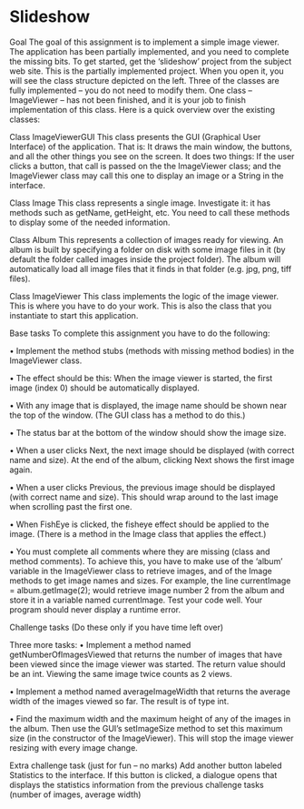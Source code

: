 # Slideshow
Goal
The goal of this assignment is to implement a simple image viewer.
The application has been partially implemented, and you need to complete the missing bits.
To get started, get the ‘slideshow’ project
from the subject web site. This is the partially
implemented project. When you open it, you
will see the class structure depicted on the left.
Three of the classes are fully implemented –
you do not need to modify them. One class –
ImageViewer – has not been finished, and it is
your job to finish implementation of this class.
Here is a quick overview over the existing
classes:

Class ImageViewerGUI
This class presents the GUI (Graphical User
Interface) of the application. That is: It draws the main window, the buttons, and all the other things you see
on the screen. It does two things: If the user clicks a button, that call is passed on the the ImageViewer class;
and the ImageViewer class may call this one to display an image or a String in the interface.

Class Image
This class represents a single image. Investigate it: it has methods such as getName, getHeight, etc. You need
to call these methods to display some of the needed information.

Class Album
This represents a collection of images ready for viewing. An album is built by specifying a folder on disk with
some image files in it (by default the folder called images inside the project folder). The album will automatically load all image files that it finds in that folder (e.g. jpg, png, tiff files).

Class ImageViewer
This class implements the logic of the image viewer. This is where you have to do your work. This is also the
class that you instantiate to start this application.

Base tasks
To complete this assignment you have to do the following:

• Implement the method stubs (methods with missing method bodies) in the ImageViewer class.

• The effect should be this: When the image viewer is started, the first image (index 0) should be automatically displayed.

• With any image that is displayed, the image name should be shown near the top of the window. (The
GUI class has a method to do this.)

• The status bar at the bottom of the window should show the image size.

• When a user clicks Next, the next image should be displayed (with correct name and size). At the end
of the album, clicking Next shows the first image again.

• When a user clicks Previous, the previous image should be displayed (with correct name and size).
This should wrap around to the last image when scrolling past the first one.

• When FishEye is clicked, the fisheye effect should be applied to the image. (There is a method in the
Image class that applies the effect.)

• You must complete all comments where they are missing (class and method comments).
To achieve this, you have to make use of the ‘album’ variable in the ImageViewer class to retrieve images,
and of the Image methods to get image names and sizes. For example, the line
currentImage = album.getImage(2);
would retrieve image number 2 from the album and store it in a variable named currentImage. Test your code
well. Your program should never display a runtime error.

Challenge tasks (Do these only if you have time left over)

Three more tasks:
• Implement a method named getNumberOfImagesViewed that returns the number of images that have
been viewed since the image viewer was started. The return value should be an int. Viewing the same
image twice counts as 2 views.

• Implement a method named averageImageWidth that returns the average width of the images viewed
so far. The result is of type int.

• Find the maximum width and the maximum height of any of the images in the album. Then use the
GUI’s setImageSize method to set this maximum size (in the constructor of the ImageViewer). This
will stop the image viewer resizing with every image change.

Extra challenge task (just for fun – no marks)
Add another button labeled Statistics to the interface. If this button is clicked, a dialogue opens that displays
the statistics information from the previous challenge tasks (number of images, average width)
